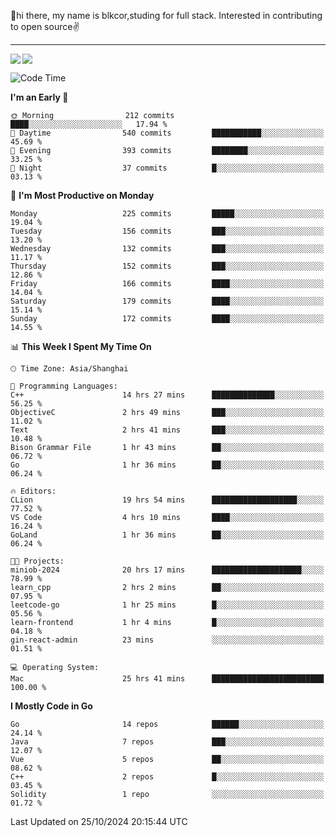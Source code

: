 👋hi there, my name is blkcor,studing for full stack.
Interested in contributing to open source✌️

<hr/>

![](https://github-readme-stats.vercel.app/api?username=blkcor)
<a href="https://github.com/blkcor/github-readme-stats">
    <img align="left" src="https://github-readme-stats.vercel.app/api/top-langs/?username=blkcor&hide=jupyter%20notebook,shaderlab,tex,c%23&langs_count=9" />
</a>


<!--START_SECTION:waka-->
![Code Time](http://img.shields.io/badge/Code%20Time-1%2C386%20hrs%2013%20mins-blue)

**I'm an Early 🐤** 

```text
🌞 Morning                212 commits         ████░░░░░░░░░░░░░░░░░░░░░   17.94 % 
🌆 Daytime                540 commits         ███████████░░░░░░░░░░░░░░   45.69 % 
🌃 Evening                393 commits         ████████░░░░░░░░░░░░░░░░░   33.25 % 
🌙 Night                  37 commits          █░░░░░░░░░░░░░░░░░░░░░░░░   03.13 % 
```
📅 **I'm Most Productive on Monday** 

```text
Monday                   225 commits         █████░░░░░░░░░░░░░░░░░░░░   19.04 % 
Tuesday                  156 commits         ███░░░░░░░░░░░░░░░░░░░░░░   13.20 % 
Wednesday                132 commits         ███░░░░░░░░░░░░░░░░░░░░░░   11.17 % 
Thursday                 152 commits         ███░░░░░░░░░░░░░░░░░░░░░░   12.86 % 
Friday                   166 commits         ████░░░░░░░░░░░░░░░░░░░░░   14.04 % 
Saturday                 179 commits         ████░░░░░░░░░░░░░░░░░░░░░   15.14 % 
Sunday                   172 commits         ████░░░░░░░░░░░░░░░░░░░░░   14.55 % 
```


📊 **This Week I Spent My Time On** 

```text
🕑︎ Time Zone: Asia/Shanghai

💬 Programming Languages: 
C++                      14 hrs 27 mins      ██████████████░░░░░░░░░░░   56.25 % 
ObjectiveC               2 hrs 49 mins       ███░░░░░░░░░░░░░░░░░░░░░░   11.02 % 
Text                     2 hrs 41 mins       ███░░░░░░░░░░░░░░░░░░░░░░   10.48 % 
Bison Grammar File       1 hr 43 mins        ██░░░░░░░░░░░░░░░░░░░░░░░   06.72 % 
Go                       1 hr 36 mins        ██░░░░░░░░░░░░░░░░░░░░░░░   06.24 % 

🔥 Editors: 
CLion                    19 hrs 54 mins      ███████████████████░░░░░░   77.52 % 
VS Code                  4 hrs 10 mins       ████░░░░░░░░░░░░░░░░░░░░░   16.24 % 
GoLand                   1 hr 36 mins        ██░░░░░░░░░░░░░░░░░░░░░░░   06.24 % 

🐱‍💻 Projects: 
miniob-2024              20 hrs 17 mins      ████████████████████░░░░░   78.99 % 
learn_cpp                2 hrs 2 mins        ██░░░░░░░░░░░░░░░░░░░░░░░   07.95 % 
leetcode-go              1 hr 25 mins        █░░░░░░░░░░░░░░░░░░░░░░░░   05.56 % 
learn-frontend           1 hr 4 mins         █░░░░░░░░░░░░░░░░░░░░░░░░   04.18 % 
gin-react-admin          23 mins             ░░░░░░░░░░░░░░░░░░░░░░░░░   01.51 % 

💻 Operating System: 
Mac                      25 hrs 41 mins      █████████████████████████   100.00 % 
```

**I Mostly Code in Go** 

```text
Go                       14 repos            ██████░░░░░░░░░░░░░░░░░░░   24.14 % 
Java                     7 repos             ███░░░░░░░░░░░░░░░░░░░░░░   12.07 % 
Vue                      5 repos             ██░░░░░░░░░░░░░░░░░░░░░░░   08.62 % 
C++                      2 repos             █░░░░░░░░░░░░░░░░░░░░░░░░   03.45 % 
Solidity                 1 repo              ░░░░░░░░░░░░░░░░░░░░░░░░░   01.72 % 
```




 Last Updated on 25/10/2024 20:15:44 UTC
<!--END_SECTION:waka-->


